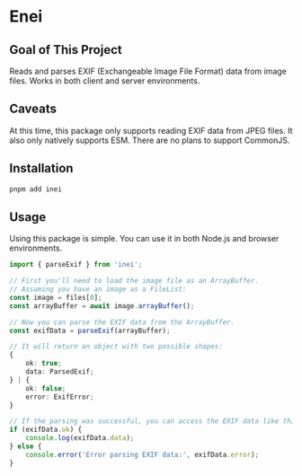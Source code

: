 # Enei

## Goal of This Project

Reads and parses EXIF (Exchangeable Image File Format) data from image files.
Works in both client and server environments.

## Caveats

At this time, this package only supports reading EXIF data from JPEG files. 
It also only natively supports ESM. There are no plans to support CommonJS.

## Installation

```bash
pnpm add inei
```

## Usage

Using this package is simple. You can use it in both Node.js and browser environments.

```typescript
import { parseExif } from 'inei';

// First you'll need to load the image file as an ArrayBuffer.
// Assuming you have an image as a FileList:
const image = files[0]; 
const arrayBuffer = await image.arrayBuffer();

// Now you can parse the EXIF data from the ArrayBuffer.
const exifData = parseExif(arrayBuffer);

// It will return an object with two possible shapes:
{
    ok: true;
    data: ParsedExif;
} | {
    ok: false;
    error: ExifError;
}

// If the parsing was successful, you can access the EXIF data like this:
if (exifData.ok) {
    console.log(exifData.data);
} else {
    console.error('Error parsing EXIF data:', exifData.error);
}
```

## 
